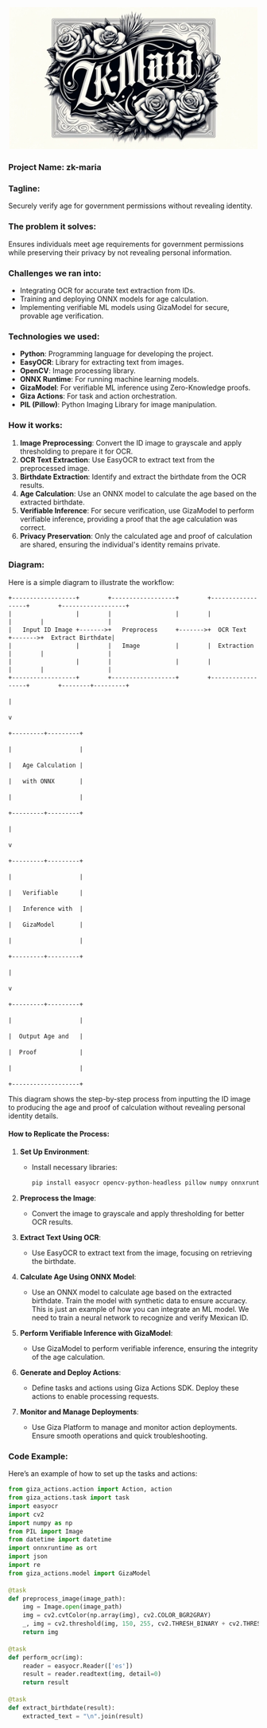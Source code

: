 <p align="center">
  <img src="zkmaria2.jpeg" width="500" alt="Description of the image">
</p>

### Project Name: zk-maria

### Tagline:
Securely verify age for government permissions without revealing identity.

### The problem it solves:
Ensures individuals meet age requirements for government permissions while preserving their privacy by not revealing personal information.

### Challenges we ran into:
- Integrating OCR for accurate text extraction from IDs.
- Training and deploying ONNX models for age calculation.
- Implementing verifiable ML models using GizaModel for secure, provable age verification.

### Technologies we used:
- **Python**: Programming language for developing the project.
- **EasyOCR**: Library for extracting text from images.
- **OpenCV**: Image processing library.
- **ONNX Runtime**: For running machine learning models.
- **GizaModel**: For verifiable ML inference using Zero-Knowledge proofs.
- **Giza Actions**: For task and action orchestration.
- **PIL (Pillow)**: Python Imaging Library for image manipulation.

### How it works:
1. **Image Preprocessing**: Convert the ID image to grayscale and apply thresholding to prepare it for OCR.
2. **OCR Text Extraction**: Use EasyOCR to extract text from the preprocessed image.
3. **Birthdate Extraction**: Identify and extract the birthdate from the OCR results.
4. **Age Calculation**: Use an ONNX model to calculate the age based on the extracted birthdate.
5. **Verifiable Inference**: For secure verification, use GizaModel to perform verifiable inference, providing a proof that the age calculation was correct.
6. **Privacy Preservation**: Only the calculated age and proof of calculation are shared, ensuring the individual's identity remains private.

### Diagram:

Here is a simple diagram to illustrate the workflow:

```plaintext
+------------------+        +------------------+        +------------------+        +------------------+
|                  |        |                  |        |                  |        |                  |
|   Input ID Image +------->+   Preprocess     +------->+  OCR Text        +------->+  Extract Birthdate|
|                  |        |   Image          |        |  Extraction      |        |                  |
|                  |        |                  |        |                  |        |                  |
+------------------+        +------------------+        +------------------+        +--------+---------+
                                                                                             |
                                                                                             v
                                                                                   +---------+---------+
                                                                                   |                   |
                                                                                   |   Age Calculation |
                                                                                   |   with ONNX       |
                                                                                   |                   |
                                                                                   +---------+---------+
                                                                                             |
                                                                                             v
                                                                                   +---------+---------+
                                                                                   |                   |
                                                                                   |   Verifiable      |
                                                                                   |   Inference with  |
                                                                                   |   GizaModel       |
                                                                                   |                   |
                                                                                   +---------+---------+
                                                                                             |
                                                                                             v
                                                                                   +---------+---------+
                                                                                   |                   |
                                                                                   |  Output Age and   |
                                                                                   |  Proof            |
                                                                                   |                   |
                                                                                   +-------------------+
```

This diagram shows the step-by-step process from inputting the ID image to producing the age and proof of calculation without revealing personal identity details.


#### How to Replicate the Process:

1. **Set Up Environment**:
   - Install necessary libraries:
     ```bash
     pip install easyocr opencv-python-headless pillow numpy onnxruntime giza_actions
     ```

2. **Preprocess the Image**:
   - Convert the image to grayscale and apply thresholding for better OCR results.

3. **Extract Text Using OCR**:
   - Use EasyOCR to extract text from the image, focusing on retrieving the birthdate.

4. **Calculate Age Using ONNX Model**:
   - Use an ONNX model to calculate age based on the extracted birthdate. Train the model with synthetic data to ensure accuracy. This is just an example of how you can integrate an ML model. We need to train a neural network to recognize and verify Mexican ID.    

5. **Perform Verifiable Inference with GizaModel**:
   - Use GizaModel to perform verifiable inference, ensuring the integrity of the age calculation.

6. **Generate and Deploy Actions**:
   - Define tasks and actions using Giza Actions SDK. Deploy these actions to enable processing requests.

7. **Monitor and Manage Deployments**:
   - Use Giza Platform to manage and monitor action deployments. Ensure smooth operations and quick troubleshooting.

### Code Example:

Here’s an example of how to set up the tasks and actions:

```python
from giza_actions.action import Action, action
from giza_actions.task import task
import easyocr
import cv2
import numpy as np
from PIL import Image
from datetime import datetime
import onnxruntime as ort
import json
import re
from giza_actions.model import GizaModel

@task
def preprocess_image(image_path):
    img = Image.open(image_path)
    img = cv2.cvtColor(np.array(img), cv2.COLOR_BGR2GRAY)
    _, img = cv2.threshold(img, 150, 255, cv2.THRESH_BINARY + cv2.THRESH_OTSU)
    return img

@task
def perform_ocr(img):
    reader = easyocr.Reader(['es'])
    result = reader.readtext(img, detail=0)
    return result

@task
def extract_birthdate(result):
    extracted_text = "\n".join(result)

